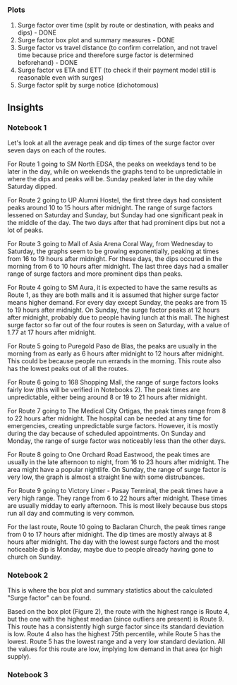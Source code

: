 ### Plots
1. Surge factor over time (split by route or destination, with peaks and dips) - DONE
2. Surge factor box plot and summary measures - DONE
3. Surge factor vs travel distance (to confirm correlation, and not travel time because price and therefore surge factor is determined beforehand) - DONE
4. Surge factor vs ETA and ETT (to check if their payment model still is reasonable even with surges)
5. Surge factor split by surge notice (dichotomous)
## Insights
### Notebook 1 
Let's look at all the average peak and dip times of the surge factor over seven days on each of the routes. 

For Route 1 going to SM North EDSA, the peaks on weekdays tend to be later in the day, while on weekends the graphs tend to be unpredictable in where the dips and peaks will be. Sunday peaked later in the day while Saturday dipped.

For Route 2 going to UP Alumni Hostel, the first three days had consistent peaks around 10 to 15 hours after midnight. The range of surge factors lessened on Saturday and Sunday, but Sunday had one significant peak in the middle of the day. The two days after that had prominent dips but not a lot of peaks.

For Route 3 going to Mall of Asia Arena Coral Way, from Wednesday to Saturday, the graphs seem to be growing exponentially, peaking at times from 16 to 19 hours after midnight. For these days, the dips occured in the morning from 6 to 10 hours after midnight. The last three days had a smaller range of surge factors and more prominent dips than peaks.

For Route 4 going to SM Aura, it is expected to have the same results as Route 1, as they are both malls and it is assumed that higher surge factor means higher demand. For every day except Sunday, the peaks are from 15 to 19 hours after midnight. On Sunday, the surge factor peaks at 12 hours after midnight, probably due to people having lunch at this mall. The highest surge factor so far out of the four routes is seen on Saturday, with a value of 1.77 at 17 hours after midnight.

For Route 5 going to Puregold Paso de Blas, the peaks are usually in the morning from as early as 6 hours after midnight to 12 hours after midnight. This could be because people run errands in the morning. This route also has the lowest peaks out of all the routes.

For Route 6 going to 168 Shopping Mall, the range of surge factors looks fairly low (this will be verified in Notebooks 2). The peak times are unpredictable, either being around 8 or 19 to 21 hours after midnight. 

For Route 7 going to The Medical City Ortigas, the peak times range from 8 to 22 hours after midnight. The hospital can be needed at any time for emergencies, creating unpredictable surge factors. However, it is mostly during the day because of scheduled appointments. On Sunday and Monday, the range of surge factor was noticeably less than the other days.

For Route 8 going to One Orchard Road Eastwood, the peak times are usually in the late afternoon to night, from 16 to 23 hours after midnight. The area might have a popular nightlife. On Sunday, the range of surge factor is very low, the graph is almost a straight line with some distrubances.

For Route 9 going to Victory Liner - Pasay Terminal, the peak times have a very high range. They range from 6 to 22 hours after midnight. These times are usually midday to early afternoon. This is most likely because bus stops run all day and commuting is very common.

For the last route, Route 10 going to Baclaran Church, the peak times range from 0 to 17 hours after midnight. The dip times are mostly always at 8 hours after midnight. The day with the lowest surge factors and the most noticeable dip is Monday, maybe due to people already having gone to church on Sunday.

### Notebook 2
This is where the box plot and summary statistics about the calculated "Surge factor" can be found. 

Based on the box plot (Figure 2), the route with the highest range is Route 4, but the one with the highest median (since outliers are present) is Route 9. This route has a consistently high surge factor since its standard deviation is low. Route 4 also has the highest 75th percentile, while Route 5 has the lowest. Route 5 has the lowest range and a very low standard deviation. All the values for this route are low, implying low demand in that area (or high supply). 

### Notebook 3 

